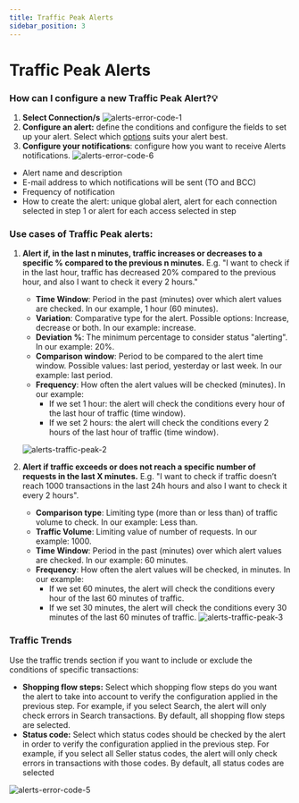 ```yaml
---
title: Traffic Peak Alerts
sidebar_position: 3
---
```


# Traffic Peak Alerts

### How can I configure a new Traffic Peak Alert?💡

1. **Select Connection/s**
![alerts-error-code-1](https://storage.travelgate.com/kbase/alerts-error-code-1.jpg)
2. **Configure an alert:** define the conditions and configure the fields to set up your alert. Select which [options](http://localhost:4200/kb/apps/monitoring-apps/alerts/alerts-traffic-peak#use-cases-of-traffic-peak-alerts) suits your alert best.
3. **Configure your notifications**: configure how you want to receive Alerts notifications.
![alerts-error-code-6](https://storage.travelgate.com/kbase/alerts-error-code-6.jpg)
- Alert name and description
- E-mail address to which notifications will be sent (TO and BCC)
- Frequency of notification
- How to create the alert: unique global alert, alert for each connection selected in step 1 or alert for each access selected in step 

### Use cases of Traffic Peak alerts:
1. **Alert if, in the last n minutes, traffic increases or decreases to a specific % compared to the previous n minutes.** E.g. "I want to check if in the last hour, traffic has decreased 20% compared to the previous hour, and also I want to check it every 2 hours."
    - **Time Window**: Period in the past (minutes) over which alert values are checked. In our example, 1 hour (60 minutes).
    - **Variation**: Comparative type for the alert. Possible options: Increase, decrease or both. In our example: increase.
    - **Deviation %**: The minimum percentage to consider status "alerting". In our example: 20%.
    - **Comparison window**: Period to be compared to the alert time window. Possible values: last period, yesterday or last week. In our example: last period.
    - **Frequency**: How often the alert values will be checked (minutes). In our example:
        - If we set 1 hour: the alert will check the conditions every hour of the last hour of traffic (time window).
        - If we set 2 hours: the alert will check the conditions every 2 hours of the last hour of traffic (time window).

    ![alerts-traffic-peak-2](https://storage.travelgate.com/kbase/alerts-traffic-peak-2.jpg)
1. **Alert if traffic exceeds or does not reach a specific number of requests in the last X minutes.** E.g. "I want to check if traffic doesn’t reach 1000 transactions in the last 24h hours and also I want to check it every 2 hours".
    - **Comparison type**: Limiting type (more than or less than) of traffic volume to check. In our example: Less than.
    - **Traffic Volume**: Limiting value of number of requests. In our example: 1000.
    - **Time Window**: Period in the past (minutes) over which alert values are checked. In our example: 60 minutes.
    - **Frequency**: How often the alert values will be checked, in minutes. In our example:
        - If we set 60 minutes, the alert will check the conditions every hour of the last 60 minutes of traffic.
        - If we set 30 minutes, the alert will check the conditions every 30 minutes of the last 60 minutes of traffic.
            ![alerts-traffic-peak-3](https://storage.travelgate.com/kbase/alerts-traffic-peak-3.jpg)

### Traffic Trends
Use the traffic trends section if you want to include or exclude the conditions of specific transactions:

- **Shopping flow steps:** Select which shopping flow steps do you want the alert to take into account to verify the configuration applied in the previous step. For example, if you select Search, the alert will only check errors in Search transactions. By default, all shopping flow steps are selected.
- **Status code:** Select which status codes should be checked by the alert in order to verify the configuration applied in the previous step. For example, if you select all Seller status codes, the alert will only check errors in transactions with those codes. By default, all status codes are selected

![alerts-error-code-5](https://storage.travelgate.com/kbase/alerts-error-code-5.jpg)